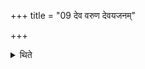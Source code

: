 +++
title = "09 देव वरुण देवयजनम्"

+++

<details><summary>थिते</summary>

देव वरुण देवयजनं मे देहीति देवयजनमध्यवसाय जुहोति ९
</details>
